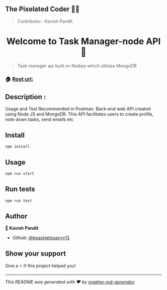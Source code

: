 ## The Pixelated Coder  :man_technologist:

> Contributor : Kavish Pandit 

<h1 align="center">Welcome to Task Manager-node API 👋</h1>

> Task manager api built on Nodejs which utilizes MongoDB

### 🏠 [Root url:](https://github.com/beastgetssavvy13/task-manager-api-prod)<br>

## Description :
Usage and Test Recommended in Postman. Back-end web API created using Node JS and MongoDB. This API facilitates users to create profile, note down tasks, send emails etc

## Install

```sh
npm install
```

## Usage

```sh
npm run start
```

## Run tests

```sh
npm run test
```

## Author

👤 **Kavish Pandit**

* Github: [@beastgetssavvy13](https://github.com/beastgetssavvy13)

## Show your support

Give a ⭐️ if this project helped you!

***
_This README was generated with ❤️ by [readme-md-generator](https://github.com/beastgetssavvy13/task-manager-api-prod)_
